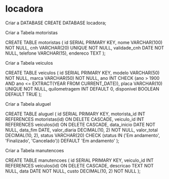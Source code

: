 # locadora

Criar a DATABASE
CREATE DATABASE locadora;

Criar a Tabela motoristas

CREATE TABLE motoristas (
    id SERIAL PRIMARY KEY,
    nome VARCHAR(100) NOT NULL,
    cnh VARCHAR(20) UNIQUE NOT NULL,
    validade_cnh DATE NOT NULL,
    telefone VARCHAR(15),
    endereco TEXT
);

Criar a Tabela veiculos

CREATE TABLE veiculos (
    id SERIAL PRIMARY KEY,
    modelo VARCHAR(50) NOT NULL,
    marca VARCHAR(50) NOT NULL,
    ano INT CHECK (ano > 1900 AND ano <= EXTRACT(YEAR FROM CURRENT_DATE)),
    placa VARCHAR(10) UNIQUE NOT NULL,
    quilometragem INT DEFAULT 0,
    disponivel BOOLEAN DEFAULT TRUE
);

Criar a Tabela aluguel

CREATE TABLE aluguel (
    id SERIAL PRIMARY KEY,
    motorista_id INT REFERENCES motoristas(id) ON DELETE CASCADE,
    veiculo_id INT REFERENCES veiculos(id) ON DELETE CASCADE,
    data_inicio DATE NOT NULL,
    data_fim DATE,
    valor_diaria DECIMAL(10, 2) NOT NULL,
    valor_total DECIMAL(10, 2),
    status VARCHAR(20) CHECK (status IN ('Em andamento', 'Finalizado', 'Cancelado')) DEFAULT 'Em andamento'
);

Criar a Tabela manutencoes

CREATE TABLE manutencoes (
    id SERIAL PRIMARY KEY,
    veiculo_id INT REFERENCES veiculos(id) ON DELETE CASCADE,
    descricao TEXT NOT NULL,
    data DATE NOT NULL,
    custo DECIMAL(10, 2) NOT NULL
);

